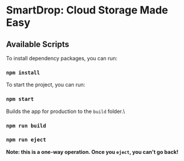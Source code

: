 # SmartDrop: Cloud Storage Made Easy
## Available Scripts

To install dependency packages, you can run:

### `npm install`

To start the project, you can run:

### `npm start`

Builds the app for production to the `build` folder.\

### `npm run build`

### `npm run eject`

**Note: this is a one-way operation. Once you `eject`, you can't go back!**
